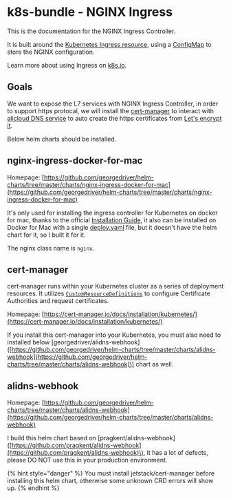 # k8s-bundle - NGINX Ingress

This is the documentation for the NGINX Ingress Controller.

It is built around the [Kubernetes Ingress resource](https://kubernetes.io/docs/concepts/services-networking/ingress/), using a [ConfigMap](https://kubernetes.io/docs/tasks/configure-pod-container/configure-pod-configmap/#understanding-configmaps-and-pods) to store the NGINX configuration.

Learn more about using Ingress on [k8s.io](https://kubernetes.io/docs/concepts/services-networking/ingress/).

## Goals

We want to expose the L7 services with NGINX Ingress Controller, in order to support https protocal, we will install the [cert-manager](https://cert-manager.io/docs/) to interact with [alicloud DNS service](https://www.alibabacloud.com/product/dns) to auto create the https certificates from [Let's encrypt it](https://letsencrypt.org).

Below helm charts should be installed.

## nginx-ingress-docker-for-mac

Homepage: [https://github.com/georgedriver/helm-charts/tree/master/charts/nginx-ingress-docker-for-mac](https://github.com/georgedriver/helm-charts/tree/master/charts/nginx-ingress-docker-for-mac)

It's only used for installing the ingress controller for Kubernetes on docker for mac, thanks to the official [Installation Guide](https://kubernetes.github.io/ingress-nginx/deploy/#docker-for-mac), it also can be installed on Docker for Mac with a single [deploy.yaml](https://raw.githubusercontent.com/kubernetes/ingress-nginx/master/deploy/static/provider/cloud/deploy.yaml) file, but it doesn't have the helm chart for it, so I built it for it.

The nginx class name is `nginx`.

## cert-manager

cert-manager runs within your Kubernetes cluster as a series of deployment resources. It utilizes [`CustomResourceDefinitions`](https://kubernetes.io/docs/concepts/extend-kubernetes/api-extension/custom-resources) to configure Certificate Authorities and request certificates.

Homepage: [https://cert-manager.io/docs/installation/kubernetes/](https://cert-manager.io/docs/installation/kubernetes/)

If you install this cert-manager into your Kubernetes, you must also need to installed below \[georgedriver/alidns-webhook\]\([https://github.com/georgedriver/helm-charts/tree/master/charts/alidns-webhook](https://github.com/georgedriver/helm-charts/tree/master/charts/alidns-webhook)\) chart as well.

## alidns-webhook

Homepage: [https://github.com/georgedriver/helm-charts/tree/master/charts/alidns-webhook](https://github.com/georgedriver/helm-charts/tree/master/charts/alidns-webhook)

I build this helm chart based on \[pragkent/alidns-webhook\]\([https://github.com/pragkent/alidns-webhook](https://github.com/pragkent/alidns-webhook)\),  it has a lot of defects, please DO NOT use this in your production environment.

{% hint style="danger" %}
You must install jetstack/cert-manager before installing this helm chart, otherwise some unknown CRD errors will show up.
{% endhint %}



